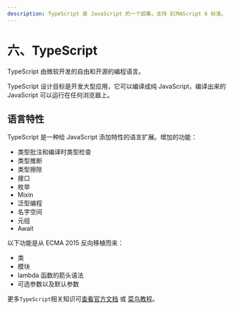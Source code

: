 ```yaml
---
description: TypeScript 是 JavaScript 的一个超集，支持 ECMAScript 6 标准。
---
```


# 六、TypeScript

TypeScript 由微软开发的自由和开源的编程语言。

TypeScript 设计目标是开发大型应用，它可以编译成纯 JavaScript，编译出来的 JavaScript 可以运行在任何浏览器上。

## 语言特性

TypeScript 是一种给 JavaScript 添加特性的语言扩展。增加的功能：

* 类型批注和编译时类型检查
* 类型推断
* 类型擦除
* 接口
* 枚举
* Mixin
* 泛型编程
* 名字空间
* 元组
* Await

以下功能是从 ECMA 2015 反向移植而来：

* 类
* 模块
* lambda 函数的箭头语法
* 可选参数以及默认参数

更多`TypeScript`相关知识可[查看官方文档](https://www.typescriptlang.org/docs/handbook/basic-types.html) 或 [菜鸟教程](https://www.runoob.com/typescript/ts-tutorial.html)。

